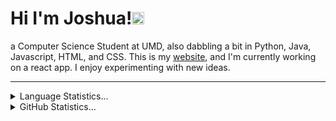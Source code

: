 # Hi I'm Joshua!<img src='https://d.tw93.fun/images/hi.gif' alt='Hi' width="20"/> 
a Computer Science Student at UMD, also dabbling a bit in Python, Java, Javascript, HTML, and CSS. This is my [website](http://www.joshuazheng.com/), and I'm currently working on a react app. I enjoy experimenting with new ideas. 
<hr>
<details>
  <summary>Language Statistics...</summary>
  <p align ="center">
    <img src="https://wakatime.com/share/@be6da543-f75b-4bcc-b10c-ff53acd3e3bb/2686f273-610b-4e10-93e5-2c75166f7192.svg" height = "400"/>
  </p>
</details>
<details>
  <summary>GitHub Statistics...</summary>
  <p align ="center">
    <img src="https://github-readme-stats.vercel.app/api?username=JoshuaZheng0&show_icons=true&theme=radical"/>
  </p>
</details>
</hr>

